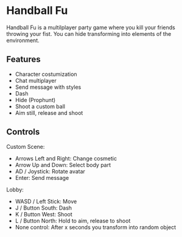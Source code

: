 # Handball Fu
Handball Fu is a multilplayer party game where you kill your friends throwing your fist. 
You can hide transforming into elements of the environment.

## Features
+ Character costumization
+ Chat multiplayer
+ Send message with styles
+ Dash
+ Hide (Prophunt)
+ Shoot a custom ball
+ Aim still, release and shoot

## Controls
Custom Scene:
+ Arrows Left and Right: Change cosmetic
+ Arrow Up and Down: Select body part
+ AD / Joystick: Rotate avatar
+ Enter: Send message

Lobby:
+ WASD / Left Stick: Move
+ J / Button South: Dash
+ K / Button West: Shoot
+ L / Button North: Hold to aim, release to shoot
+ None control: After x seconds you transform into random object
